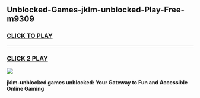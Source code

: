 
## Unblocked-Games-jklm-unblocked-Play-Free-m9309
<h3>
<a href="https://premium76.site?title=jklm-unblocked&ref=20M">CLICK TO PLAY</a></h3>
<hr>

<h3>
<a href="https://premium76.site?title=jklm-unblocked&ref=20M">CLICK 2 PLAY</a>
  
</h3>

<a href="https://premium76.site?title=jklm-unblocked&ref=19M"><img src="https://clearcache.store/games.png"></a>


**jklm-unblocked games unblocked: Your Gateway to Fun and Accessible Online Gaming**
